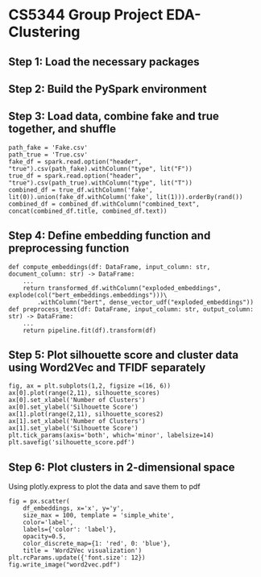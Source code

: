 # CS5344 Group Project EDA-Clustering

## Step 1: Load the necessary packages

## Step 2: Build the PySpark environment

## Step 3: Load data, combine fake and true together, and shuffle
```
path_fake = 'Fake.csv'
path_true = 'True.csv'
fake_df = spark.read.option("header", "true").csv(path_fake).withColumn("type", lit("F"))
true_df = spark.read.option("header", "true").csv(path_true).withColumn("type", lit("T"))
combined_df = true_df.withColumn('fake', lit(0)).union(fake_df.withColumn('fake', lit(1))).orderBy(rand())
combined_df = combined_df.withColumn("combined_text", concat(combined_df.title, combined_df.text))
```
## Step 4: Define embedding function and preprocessing function
```
def compute_embeddings(df: DataFrame, input_column: str, document_column: str) -> DataFrame:
    ...
    return transformed_df.withColumn("exploded_embeddings", explode(col("bert_embeddings.embeddings")))\
        .withColumn("bert", dense_vector_udf("exploded_embeddings"))
def preprocess_text(df: DataFrame, input_column: str, output_column: str) -> DataFrame:
    ...
    return pipeline.fit(df).transform(df)
```

## Step 5: Plot silhouette score and cluster data using Word2Vec and TFIDF separately
```
fig, ax = plt.subplots(1,2, figsize =(16, 6))
ax[0].plot(range(2,11), silhouette_scores)
ax[0].set_xlabel('Number of Clusters')
ax[0].set_ylabel('Silhouette Score')
ax[1].plot(range(2,11), silhouette_scores2)
ax[1].set_xlabel('Number of Clusters')
ax[1].set_ylabel('Silhouette Score')
plt.tick_params(axis='both', which='minor', labelsize=14)
plt.savefig('silhouette_score.pdf')
```
## Step 6: Plot clusters in 2-dimensional space
Using plotly.express to plot the data and save them to pdf
```
fig = px.scatter(
    df_embeddings, x='x', y='y',
    size_max = 100, template = 'simple_white',
    color='label', 
    labels={'color': 'label'},
    opacity=0.5,
    color_discrete_map={1: 'red', 0: 'blue'},
    title = 'Word2Vec visualization')
plt.rcParams.update({'font.size': 12})
fig.write_image("word2vec.pdf")
```
